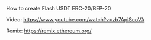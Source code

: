 How to create Flash USDT ERC-20/BEP-20

Video: https://www.youtube.com/watch?v=zb7ApiScoVA

Remix: https://remix.ethereum.org/

